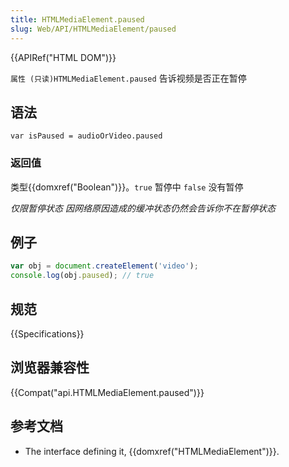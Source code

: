 ```yaml
---
title: HTMLMediaElement.paused
slug: Web/API/HTMLMediaElement/paused
---
```


{{APIRef("HTML DOM")}}

`属性 (只读)HTMLMediaElement.paused` 告诉视频是否正在暂停

## 语法

```plain
var isPaused = audioOrVideo.paused
```

### 返回值

类型{{domxref("Boolean")}}。`true` 暂停中 `false` 没有暂停

_仅限暂停状态 因网络原因造成的缓冲状态仍然会告诉你不在暂停状态_

## 例子

```js
var obj = document.createElement('video');
console.log(obj.paused); // true
```

## 规范

{{Specifications}}

## 浏览器兼容性

{{Compat("api.HTMLMediaElement.paused")}}

## 参考文档

- The interface defining it, {{domxref("HTMLMediaElement")}}.
